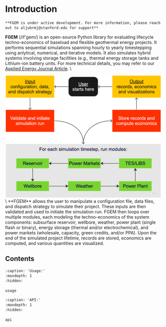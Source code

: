 # Introduction

```{warning}
**FGEM is under active development. For more information, please reach out to aljubrmj@stanford.edu for support**
```

**FGEM** (/if'gem/) is an open-source Python library for evaluating lifecycle techno-economics of baseload and flexible geothermal energy projects. It performs sequential simulations spanning hourly to yearly timestepping using anlytical, numerical, and iterative models. It also simulates hybrid systems involving storage facilities (e.g., thermal energy storage tanks and Lithium-ion battery units. For more technical details, you may refer to our [Applied Energy Journal Article](https://doi.org/10.1016/j.apenergy.2023.122125).
\
<div align="center">
  <img src="_static/flowchart.png" alt="logo" width="500" height="auto" />
</div>
\
**FGEM** allows the user to manipulate a configuration file, data files, and dispatch strategy to simulate their project. These inputs are then validated and used to initiate the simulation run. FGEM then loops over multiple modules, each modeling the techno-economics of the system components: subsurface reservoir, wellbore, weather, power plant (single flash or binary), energy storage (thermal and/or electrochemical), and power markets (wholesale, capacity, green credits, and/or PPA). Upon the end of the simulated project lifetime, records are stored, economics are computed, and various quantities are visualized.

Contents
--------

```{toctree}
:caption: 'Usage:'
:maxdepth: 1
:hidden:

usage
```

```{toctree}
:caption: 'API:'
:maxdepth: 1
:hidden:

api
```
